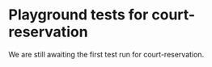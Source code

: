 # Playground tests for court-reservation
We are still awaiting the first test run for court-reservation.
